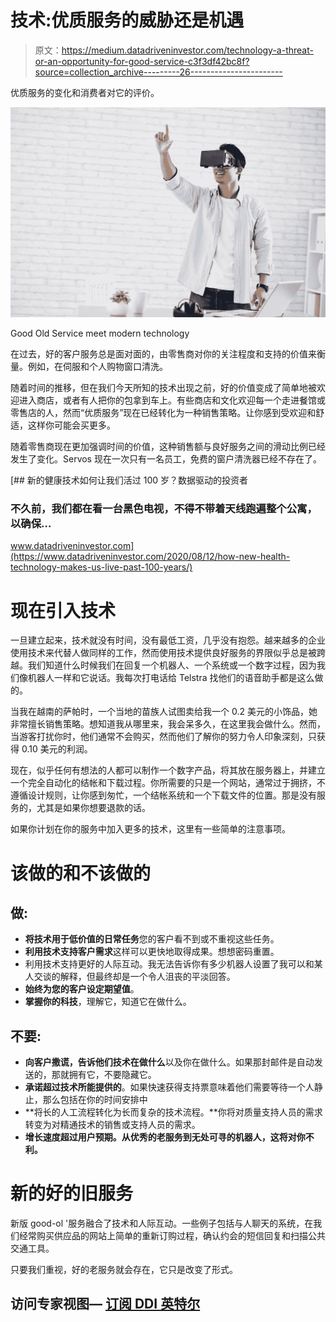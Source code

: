 # 技术:优质服务的威胁还是机遇

> 原文：<https://medium.datadriveninvestor.com/technology-a-threat-or-an-opportunity-for-good-service-c3f3df42bc8f?source=collection_archive---------26----------------------->

优质服务的变化和消费者对它的评价。

![](img/de0ce33613b0e4ef4307dc14b45c597d.png)

Good Old Service meet modern technology

在过去，好的客户服务总是面对面的，由零售商对你的关注程度和支持的价值来衡量。例如，在伺服和个人购物窗口清洗。

随着时间的推移，但在我们今天所知的技术出现之前，好的价值变成了简单地被欢迎进入商店，或者有人把你的包拿到车上。有些商店和文化欢迎每一个走进餐馆或零售店的人，然而“优质服务”现在已经转化为一种销售策略。让你感到受欢迎和舒适，这样你可能会买更多。

随着零售商现在更加强调时间的价值，这种销售额与良好服务之间的滑动比例已经发生了变化。Servos 现在一次只有一名员工，免费的窗户清洗器已经不存在了。

[](https://www.datadriveninvestor.com/2020/08/12/how-new-health-technology-makes-us-live-past-100-years/) [## 新的健康技术如何让我们活过 100 岁？数据驱动的投资者

### 不久前，我们都在看一台黑色电视，不得不带着天线跑遍整个公寓，以确保…

www.datadriveninvestor.com](https://www.datadriveninvestor.com/2020/08/12/how-new-health-technology-makes-us-live-past-100-years/) 

# 现在引入技术

一旦建立起来，技术就没有时间，没有最低工资，几乎没有抱怨。越来越多的企业使用技术来代替人做同样的工作，然而使用技术提供良好服务的界限似乎总是被跨越。我们知道什么时候我们在回复一个机器人、一个系统或一个数字过程，因为我们像机器人一样和它说话。我每次打电话给 Telstra 找他们的语音助手都是这么做的。

当我在越南的萨帕时，一个当地的苗族人试图卖给我一个 0.2 美元的小饰品，她非常擅长销售策略。想知道我从哪里来，我会呆多久，在这里我会做什么。然而，当游客打扰你时，他们通常不会购买，然而他们了解你的努力令人印象深刻，只获得 0.10 美元的利润。

现在，似乎任何有想法的人都可以制作一个数字产品，将其放在服务器上，并建立一个完全自动化的结帐和下载过程。你所需要的只是一个网站，通常过于拥挤，不遵循设计规则，让你感到匆忙，一个结帐系统和一个下载文件的位置。那是没有服务的，尤其是如果你想要退款的话。

如果你计划在你的服务中加入更多的技术，这里有一些简单的注意事项。

# 该做的和不该做的

## **做:**

*   **将技术用于低价值的日常任务**您的客户看不到或不重视这些任务。
*   **利用技术支持客户需求**这样可以更快地取得成果。想想密码重置。
*   利用技术支持更好的人际互动。我无法告诉你有多少机器人设置了我可以和某人交谈的解释，但最终却是一个令人沮丧的平淡回答。
*   **始终为您的客户设定期望值**。
*   **掌握你的科技**，理解它，知道它在做什么。

## **不要:**

*   **向客户撒谎，告诉他们技术在做什么**以及你在做什么。如果那封邮件是自动发送的，那就拥有它，不要隐藏它。
*   **承诺超过技术所能提供的**。如果快速获得支持票意味着他们需要等待一个人静止，那么包括在你的时间安排中
*   **将长的人工流程转化为长而复杂的技术流程。**你将对质量支持人员的需求转变为对精通技术的销售或支持人员的需求。
*   **增长速度超过用户预期。从优秀的老服务到无处可寻的机器人，这将对你不利。**

# 新的好的旧服务

新版 good-ol '服务融合了技术和人际互动。一些例子包括与人聊天的系统，在我们经常购买供应品的网站上简单的重新订购过程，确认约会的短信回复和扫描公共交通工具。

只要我们重视，好的老服务就会存在，它只是改变了形式。

## 访问专家视图— [订阅 DDI 英特尔](https://datadriveninvestor.com/ddi-intel)